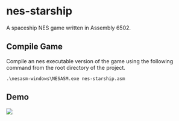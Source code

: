 # nes-starship
A spaceship NES game written in Assembly 6502.

## Compile Game
Compile an nes executable version of the game using the following command from the root directory of the project.

```
.\nesasm-windows\NESASM.exe nes-starship.asm
```

## Demo
![](https://github.com/michaelmwhite/nes-starship/blob/main/recordings/demo_1.gif)